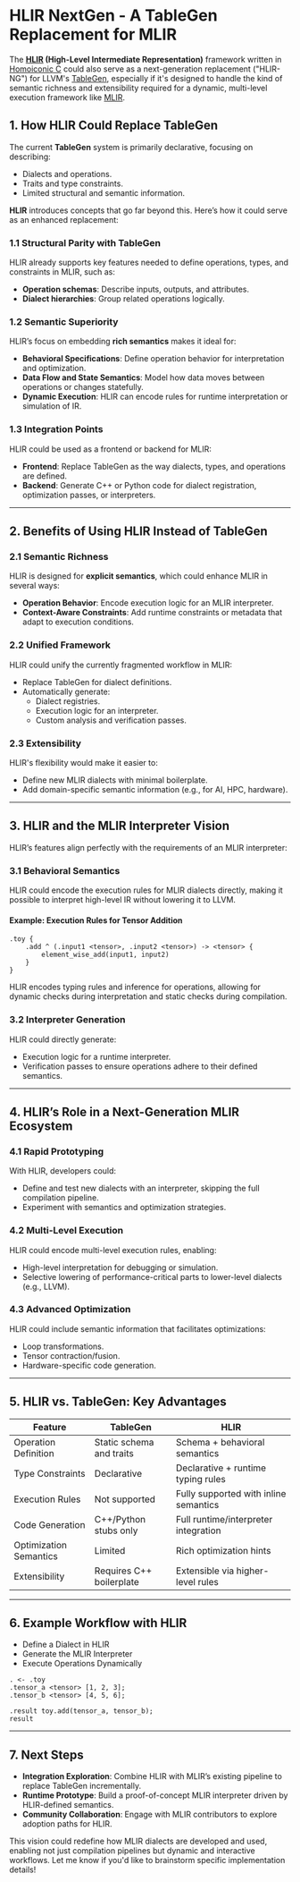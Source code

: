 # HLIR NextGen - A TableGen Replacement for MLIR

The
**[HLIR](https://ihack.us/2024/11/29/tsm-10-1-hlir-homoiconic-high-level-intermediate-representation/)
(High-Level Intermediate Representation)** framework written in [Homoiconic
C](https://ihack.us/2024/09/19/tsm-5-homoiconic-c-hc-syntax-cheat-sheet/) could
also serve as a next-generation replacement ("HLIR-NG") for LLVM's
[TableGen](https://llvm.org/docs/TableGen/), especially if it's designed to
handle the kind of semantic richness and extensibility required for a dynamic,
multi-level execution framework like [MLIR](https://mlir.llvm.org).

## 1. How HLIR Could Replace TableGen

The current **TableGen** system is primarily declarative, focusing on describing:

- Dialects and operations.
- Traits and type constraints.
- Limited structural and semantic information.

**HLIR** introduces concepts that go far beyond this. Here’s how it could serve as an enhanced replacement:

### 1.1 Structural Parity with TableGen

HLIR already supports key features needed to define operations, types, and constraints in MLIR, such as:

- **Operation schemas**: Describe inputs, outputs, and attributes.
- **Dialect hierarchies**: Group related operations logically.

### 1.2 Semantic Superiority

HLIR’s focus on embedding **rich semantics** makes it ideal for:

- **Behavioral Specifications**: Define operation behavior for interpretation and optimization.
- **Data Flow and State Semantics**: Model how data moves between operations or changes statefully.
- **Dynamic Execution**: HLIR can encode rules for runtime interpretation or simulation of IR.

### 1.3 Integration Points

HLIR could be used as a frontend or backend for MLIR:

- **Frontend**: Replace TableGen as the way dialects, types, and operations are defined.
- **Backend**: Generate C++ or Python code for dialect registration, optimization passes, or interpreters.

---

## 2. Benefits of Using HLIR Instead of TableGen

### 2.1 Semantic Richness

HLIR is designed for **explicit semantics**, which could enhance MLIR in several ways:

- **Operation Behavior**: Encode execution logic for an MLIR interpreter.
- **Context-Aware Constraints**: Add runtime constraints or metadata that adapt to execution conditions.

### 2.2 Unified Framework

HLIR could unify the currently fragmented workflow in MLIR:

- Replace TableGen for dialect definitions.
- Automatically generate:
  - Dialect registries.
  - Execution logic for an interpreter.
  - Custom analysis and verification passes.

### 2.3 Extensibility

HLIR's flexibility would make it easier to:

- Define new MLIR dialects with minimal boilerplate.
- Add domain-specific semantic information (e.g., for AI, HPC, hardware).

---

## 3. HLIR and the MLIR Interpreter Vision

HLIR’s features align perfectly with the requirements of an MLIR interpreter:

### 3.1 Behavioral Semantics

HLIR could encode the execution rules for MLIR dialects directly, making it
possible to interpret high-level IR without lowering it to LLVM.

#### Example: Execution Rules for Tensor Addition

```shell
.toy {
    .add ^ (.input1 <tensor>, .input2 <tensor>) -> <tensor> {
        element_wise_add(input1, input2)
    }
}
```

HLIR encodes typing rules and inference for operations, allowing for dynamic
checks during interpretation and static checks during compilation.

### 3.2 Interpreter Generation

HLIR could directly generate:

- Execution logic for a runtime interpreter.
- Verification passes to ensure operations adhere to their defined semantics.

---

## 4. HLIR’s Role in a Next-Generation MLIR Ecosystem

### 4.1 Rapid Prototyping

With HLIR, developers could:

- Define and test new dialects with an interpreter, skipping the full compilation pipeline.
- Experiment with semantics and optimization strategies.

### 4.2 Multi-Level Execution

HLIR could encode multi-level execution rules, enabling:

- High-level interpretation for debugging or simulation.
- Selective lowering of performance-critical parts to lower-level dialects (e.g., LLVM).

### 4.3 Advanced Optimization

HLIR could include semantic information that facilitates optimizations:

- Loop transformations.
- Tensor contraction/fusion.
- Hardware-specific code generation.

---

## 5. HLIR vs. TableGen: Key Advantages

| Feature                | TableGen                 | HLIR                                  |
| ---------------------- | ------------------------ | ------------------------------------- |
| Operation Definition   | Static schema and traits | Schema + behavioral semantics         |
| Type Constraints       | Declarative              | Declarative + runtime typing rules    |
| Execution Rules        | Not supported            | Fully supported with inline semantics |
| Code Generation        | C++/Python stubs only    | Full runtime/interpreter integration  |
| Optimization Semantics | Limited                  | Rich optimization hints               |
| Extensibility          | Requires C++ boilerplate | Extensible via higher-level rules     |

---

## 6. Example Workflow with HLIR

- Define a Dialect in HLIR
- Generate the MLIR Interpreter
- Execute Operations Dynamically

```shell
. <- .toy
.tensor_a <tensor> [1, 2, 3];
.tensor_b <tensor> [4, 5, 6];

.result toy.add(tensor_a, tensor_b);
result
```

---

## 7. Next Steps

- **Integration Exploration**: Combine HLIR with MLIR’s existing pipeline to replace TableGen incrementally.
- **Runtime Prototype**: Build a proof-of-concept MLIR interpreter driven by HLIR-defined semantics.
- **Community Collaboration**: Engage with MLIR contributors to explore adoption paths for HLIR.

This vision could redefine how MLIR dialects are developed and used, enabling not just compilation pipelines but dynamic and interactive workflows. Let me know if you'd like to brainstorm specific implementation details!
